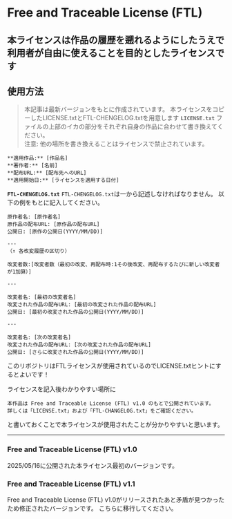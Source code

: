 # Free and Traceable License (FTL)
本ライセンスは作品の履歴を遡れるようにしたうえで利用者が自由に使えることを目的としたライセンスです
---
## 使用方法
> 本記事は最新バージョンをもとに作成されています。
本ライセンスをコピーしたLICENSE.txtとFTL-CHENGELOG.txtを用意します
**`LICENSE.txt`**
ファイルの上部のイカの部分をそれぞれ自身の作品に合わせて書き換えてください。   
> 注意: 他の場所を書き換えることはライセンスで禁止されています。
```
**適用作品:** [作品名]
**著作者:** [名前]
**配布URL:** [配布先へのURL]
**適用開始日:** [ライセンスを適用する日付]
```
**`FTL-CHENGELOG.txt`**
`FTL-CHENGELOG.txt`は一から記述しなければなりません。
以下の例をもとに記入してください。
```
原作者名: [原作者名]
原作品の配布URL: [原作品の配布URL]
公開日: [原作の公開日(YYYY/MM/DD)]

---
（↑ 各改変履歴の区切り）
   
改変者数:[改変者数（最初の改変、再配布時:1その後改変、再配布するたびに新しい改変者が1加算）]

---

改変者名: [最初の改変者名]
改変された作品の配布URL: [最初の改変された作品の配布URL]
公開日: [最初の改変された作品の公開日(YYYY/MM/DD)]

---

改変者名: [次の改変者名]
改変された作品の配布URL: [次の改変された作品の配布URL]
公開日: [さらに改変された作品の公開日(YYYY/MM/DD)]
```
このリポジトリはFTLライセンスが使用されているのでLICENSE.txtヒントにするとよいです！　　　

ライセンスを記入後わかりやすい場所に
```
本作品は Free and Traceable License (FTL) v1.0 のもとで公開されています。  
詳しくは「LICENSE.txt」および「FTL-CHANGELOG.txt」をご確認ください。
```
と書いておくことで本ライセンスが使用されたことが分かりやすいと思います。   

---
### Free and Traceable License (FTL) v1.0
2025/05/16に公開された本ライセンス最初のバージョンです。
### Free and Traceable License (FTL) v1.1
Free and Traceable License (FTL) v1.0がリリースされたあと矛盾が見つかったため修正されたバージョンです。
こちらに移行してください。
